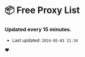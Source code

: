 # :package: Free Proxy List
### Updated every 15 minutes.

- Last updated: `2024-05-03 21:34`

:heart:
